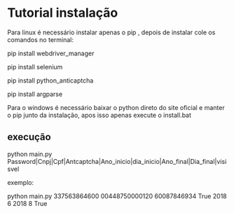 # Tutorial instalação 

 
 

Para linux é necessário instalar apenas o pip , depois de instalar cole os comandos no terminal: 

 
 

pip install webdriver_manager 

pip install selenium 

pip install python_anticaptcha 

pip install argparse 

 
 

Para o windows é necessário baixar o python direto do site oficial e manter o pip junto da instalação, apos isso apenas execute o install.bat 

 
 

## execução 

 
 

python main.py Password|Cnpj|Cpf|Antcaptcha|Ano_inicio|dia_inicio|Ano_final|Dia_final|visisvel 


 

exemplo: 

 
 

python main.py 337563864600 00448750000120 60087846934 True 2018 6 2018 8 True
